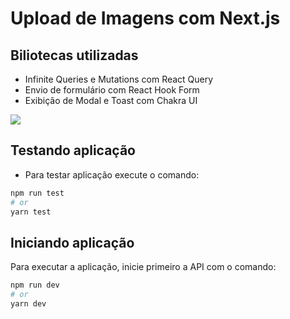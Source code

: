 # Upload de Imagens com Next.js

## Biliotecas utilizadas

- Infinite Queries e Mutations com React Query
- Envio de formulário com React Hook Form
- Exibição de Modal e Toast com Chakra UI

![](https://i.imgur.com/0aStVm0.gif)


## Testando aplicação

- Para testar aplicação execute o comando:

```bash
npm run test
# or
yarn test
```

## Iniciando aplicação

Para executar a aplicação, inicie primeiro a API com o comando:

```bash
npm run dev
# or
yarn dev
```

[https://imgur.com/zPJmveg]: https://imgur.com/zPJmveg "https://imgur.com/zPJmveg"

